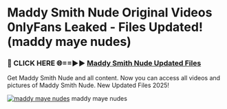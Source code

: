 # Maddy Smith Nude Original Videos 0nlyFans Leaked - Files Updated! (maddy maye nudes)

<h3>🔴 CLICK HERE 🌐==►► <a href="https://tinyurl.com/2p9ay9w9" rel="nofollow">Maddy Smith Nude Updated Files</a></h3>

Get Maddy Smith Nude and all content. Now you can access all videos and pictures of Maddy Smith Nude. New Updated Files 2025!

[![maddy maye nudes](https://i.imgur.com/KQgVmj3.gif)](https://tinyurl.com/2p9ay9w9)
maddy maye nudes